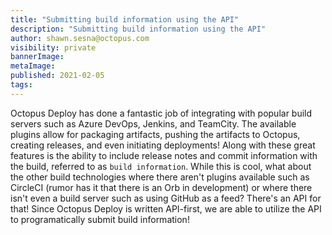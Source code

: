 ```yaml
---
title: "Submitting build information using the API"
description: "Submitting build information using the API"
author: shawn.sesna@octopus.com
visibility: private
bannerImage: 
metaImage: 
published: 2021-02-05
tags:
---
```


Octopus Deploy has done a fantastic job of integrating with popular build servers such as Azure DevOps, Jenkins, and TeamCity.  The available plugins allow for packaging artifacts, pushing the artifacts to Octopus, creating releases, and even initiating deployments!  Along with these great features is the ability to include release notes and commit information with the build, referred to as `build information`.  While this is cool, what about the other build technologies where there aren't plugins available such as CircleCI (rumor has it that there is an Orb in development) or where there isn't even a build server such as using GitHub as a feed?  There's an API for that!  Since Octopus Deploy is written API-first, we are able to utilize the API to programatically submit build information!